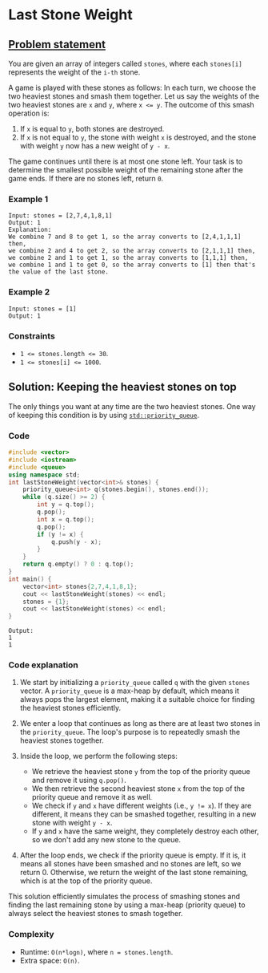 # Last Stone Weight

## [Problem statement](https://leetcode.com/problems/last-stone-weight/)

You are given an array of integers called `stones`, where each `stones[i]` represents the weight of the `i-th` stone.

A game is played with these stones as follows: In each turn, we choose the two heaviest stones and smash them together. Let us say the weights of the two heaviest stones are `x` and `y`, where `x <= y`. The outcome of this smash operation is:

1. If `x` is equal to `y`, both stones are destroyed.
2. If `x` is not equal to `y`, the stone with weight `x` is destroyed, and the stone with weight `y` now has a new weight of `y - x`.

The game continues until there is at most one stone left. Your task is to determine the smallest possible weight of the remaining stone after the game ends. If there are no stones left, return `0`.

### Example 1

```text
Input: stones = [2,7,4,1,8,1]
Output: 1
Explanation: 
We combine 7 and 8 to get 1, so the array converts to [2,4,1,1,1] then,
we combine 2 and 4 to get 2, so the array converts to [2,1,1,1] then,
we combine 2 and 1 to get 1, so the array converts to [1,1,1] then,
we combine 1 and 1 to get 0, so the array converts to [1] then that's the value of the last stone.
```

### Example 2

```text
Input: stones = [1]
Output: 1
```

### Constraints

* `1 <= stones.length <= 30`.
* `1 <= stones[i] <= 1000`.
    

## Solution: Keeping the heaviest stones on top

The only things you want at any time are the two heaviest stones. One way of keeping this condition is by using [`std::priority_queue`](https://en.cppreference.com/w/cpp/container/priority_queue).

### Code

```cpp
#include <vector>
#include <iostream>
#include <queue>
using namespace std;
int lastStoneWeight(vector<int>& stones) {
    priority_queue<int> q(stones.begin(), stones.end());
    while (q.size() >= 2) {
        int y = q.top();
        q.pop();
        int x = q.top();
        q.pop();
        if (y != x) {
            q.push(y - x);
        }
    }
    return q.empty() ? 0 : q.top();    
}
int main() {
    vector<int> stones{2,7,4,1,8,1};
    cout << lastStoneWeight(stones) << endl;
    stones = {1};
    cout << lastStoneWeight(stones) << endl;
}
```

```text
Output:
1
1
```

### Code explanation

1. We start by initializing a `priority_queue` called `q` with the given `stones` vector. A `priority_queue` is a max-heap by default, which means it always pops the largest element, making it a suitable choice for finding the heaviest stones efficiently.

2. We enter a loop that continues as long as there are at least two stones in the `priority_queue`. The loop's purpose is to repeatedly smash the heaviest stones together.

3. Inside the loop, we perform the following steps:
   - We retrieve the heaviest stone `y` from the top of the priority queue and remove it using `q.pop()`.
   - We then retrieve the second heaviest stone `x` from the top of the priority queue and remove it as well.
   - We check if `y` and `x` have different weights (i.e., `y != x`). If they are different, it means they can be smashed together, resulting in a new stone with weight `y - x`.
   - If `y` and `x` have the same weight, they completely destroy each other, so we don't add any new stone to the queue.

4. After the loop ends, we check if the priority queue is empty. If it is, it means all stones have been smashed and no stones are left, so we return 0. Otherwise, we return the weight of the last stone remaining, which is at the top of the priority queue.

This solution efficiently simulates the process of smashing stones and finding the last remaining stone by using a max-heap (priority queue) to always select the heaviest stones to smash together.

### Complexity

* Runtime: `O(n*logn)`, where `n = stones.length`.   
* Extra space: `O(n)`.
    
    
    